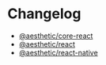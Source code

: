 # Changelog

- [@aesthetic/core-react](./packages/core-react/CHANGELOG.md)
- [@aesthetic/react](./packages/react/CHANGELOG.md)
- [@aesthetic/react-native](./packages/react-native/CHANGELOG.md)
